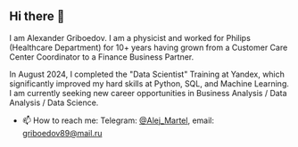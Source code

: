 ## Hi there 👋
I am Alexander Griboedov. I am a physicist and worked for Philips (Healthcare Department) for 10+ years having grown from a Customer Care Center Coordinator to a Finance Business Partner.

In August 2024, I completed the "Data Scientist" Training at Yandex, which significantly improved my hard skills at Python, SQL, and Machine Learning. I am currently seeking new career opportunities in Business Analysis / Data Analysis / Data Science.

- 📫 How to reach me: Telegram: [@Alej_Martel](https://t.me/Alej_Martel), email: griboedov89@mail.ru
